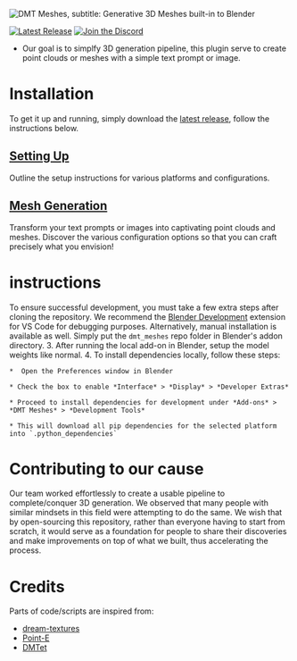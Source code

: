 ![DMT Meshes, subtitle: Generative 3D Meshes built-in to Blender](docs/assets/banner.png)

[![Latest Release](https://flat.badgen.net/github/release/Firework-Games-AI-Division/dmt-meshes)](https://github.com/Firework-Games-AI-Division/dmt-meshes/releases/latest)
[![Join the Discord](https://flat.badgen.net/badge/icon/discord?icon=discord&label)](https://discord.gg/TsrMtEHe)

* Our goal is to simplfy 3D generation pipeline, this plugin serve to create point clouds or meshes with a simple text prompt or image.

# Installation
To get it up and running, simply download the [latest release](https://github.com/Firework-Games-AI-Division/dmt-meshes/releases/latest), follow the instructions below.

## [Setting Up](docs/SETUP.md)
Outline the setup instructions for various platforms and configurations.

## [Mesh Generation](docs/MESH_GENERATION.md)
Transform your text prompts or images into captivating point clouds and meshes. Discover the various configuration options so that you can craft precisely what you envision!

# instructions
To ensure successful development, you must take a few extra steps after cloning the repository. 
We recommend the [Blender Development](https://marketplace.visualstudio.com/items?itemName=JacquesLucke.blender-development) extension for VS Code for debugging purposes. Alternatively, manual installation is available as well. Simply put the `dmt_meshes` repo folder in Blender's addon directory.
3. After running the local add-on in Blender, setup the model weights like normal.
4. To install dependencies locally, follow these steps: 

    *  Open the Preferences window in Blender
    
    * Check the box to enable *Interface* > *Display* > *Developer Extras*
    
    * Proceed to install dependencies for development under *Add-ons* > *DMT Meshes* > *Development Tools*
    
    * This will download all pip dependencies for the selected platform into `.python_dependencies`

# Contributing to our cause
Our team worked effortlessly to create a usable pipeline to complete/conquer 3D generation. We observed that many people with similar mindsets in this field were attempting to do the same. We wish that by open-sourcing this repository, rather than everyone having to start from scratch, it would serve as a foundation for people to share their discoveries and make improvements on top of what we built, thus accelerating the process.

# Credits

Parts of code/scripts are inspired from:
 - [dream-textures](https://github.com/carson-katri/dream-textures/)
 - [Point-E](https://github.com/openai/point-e)
 - [DMTet](https://github.com/NVIDIAGameWorks/kaolin/)
